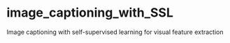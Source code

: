 # image_captioning_with_SSL
Image captioning with self-supervised learning for visual feature extraction
